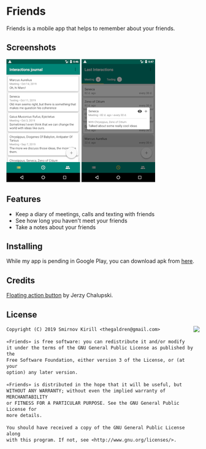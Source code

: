 # Friends

Friends is a mobile app that helps to remember about your friends. 

## Screenshots

![Log](https://github.com/kirillsmirnov1/Friends-reminder-android/blob/dev/Screenshots/log.png) ![Last interactions](https://github.com/kirillsmirnov1/Friends-reminder-android/blob/dev/Screenshots/last_interactions.png)

## Features

* Keep a diary of meetings, calls and texting with friends
* See how long you haven't meet your friends
* Take a notes about your friends

## Installing

While my app is pending in Google Play, you can download apk from [here](https://github.com/kirillsmirnov1/Friends-reminder-android/releases).

## Credits

[Floating action button](https://github.com/futuresimple/android-floating-action-button) by Jerzy Chalupski.

## License

<img align="right" src="https://www.gnu.org/graphics/gplv3-88x31.png">

	Copyright (C) 2019 Smirnov Kirill <thegaldren@gmail.com>

	«Friends» is free software: you can redistribute it and/or modify
	it under the terms of the GNU General Public License as published by the
	Free Software Foundation, either version 3 of the License, or (at your
	option) any later version.

	«Friends» is distributed in the hope that it will be useful, but
	WITHOUT ANY WARRANTY; without even the implied warranty of MERCHANTABILITY
	or FITNESS FOR A PARTICULAR PURPOSE. See the GNU General Public License for
	more details.

	You should have received a copy of the GNU General Public License along
	with this program. If not, see <http://www.gnu.org/licenses/>.